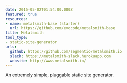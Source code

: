 ```yaml
---
date: 2015-05-02T01:54:00.000Z
featured: true
resources:
- name: metalsmith-base (starter)
  url: https://github.com/evocode/metalsmith-base
title: Metalsmith
tool_type:
- static-site-generator
urls:
  github: https://github.com/segmentio/metalsmith.io
  slack: https://metalsmith-slack.herokuapp.com
  website: http://www.metalsmith.io/
---
```


An extremely simple, pluggable static site generator.
